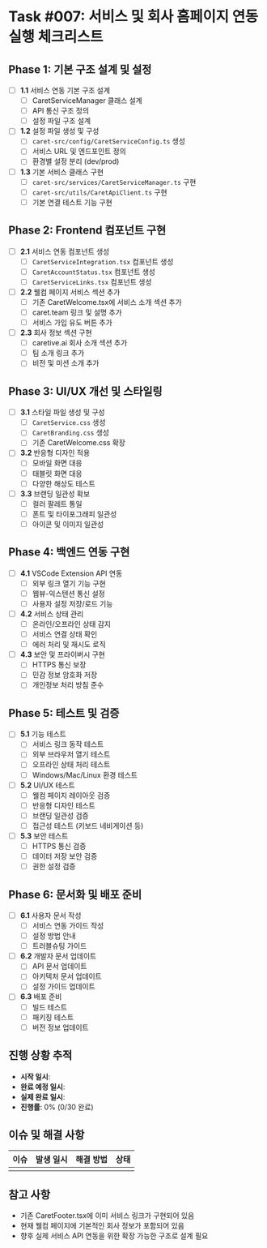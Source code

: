 # Task #007: 서비스 및 회사 홈페이지 연동 실행 체크리스트

## Phase 1: 기본 구조 설계 및 설정
- [ ] **1.1** 서비스 연동 기본 구조 설계
  - [ ] CaretServiceManager 클래스 설계
  - [ ] API 통신 구조 정의
  - [ ] 설정 파일 구조 설계
  
- [ ] **1.2** 설정 파일 생성 및 구성
  - [ ] `caret-src/config/CaretServiceConfig.ts` 생성
  - [ ] 서비스 URL 및 엔드포인트 정의
  - [ ] 환경별 설정 분리 (dev/prod)

- [ ] **1.3** 기본 서비스 클래스 구현
  - [ ] `caret-src/services/CaretServiceManager.ts` 구현
  - [ ] `caret-src/utils/CaretApiClient.ts` 구현
  - [ ] 기본 연결 테스트 기능 구현

## Phase 2: Frontend 컴포넌트 구현
- [ ] **2.1** 서비스 연동 컴포넌트 생성
  - [ ] `CaretServiceIntegration.tsx` 컴포넌트 생성
  - [ ] `CaretAccountStatus.tsx` 컴포넌트 생성
  - [ ] `CaretServiceLinks.tsx` 컴포넌트 생성

- [ ] **2.2** 웰컴 페이지 서비스 섹션 추가
  - [ ] 기존 CaretWelcome.tsx에 서비스 소개 섹션 추가
  - [ ] caret.team 링크 및 설명 추가
  - [ ] 서비스 가입 유도 버튼 추가

- [ ] **2.3** 회사 정보 섹션 구현
  - [ ] caretive.ai 회사 소개 섹션 추가
  - [ ] 팀 소개 링크 추가
  - [ ] 비전 및 미션 소개 추가

## Phase 3: UI/UX 개선 및 스타일링
- [ ] **3.1** 스타일 파일 생성 및 구성
  - [ ] `CaretService.css` 생성
  - [ ] `CaretBranding.css` 생성
  - [ ] 기존 CaretWelcome.css 확장

- [ ] **3.2** 반응형 디자인 적용
  - [ ] 모바일 화면 대응
  - [ ] 태블릿 화면 대응
  - [ ] 다양한 해상도 테스트

- [ ] **3.3** 브랜딩 일관성 확보
  - [ ] 컬러 팔레트 통일
  - [ ] 폰트 및 타이포그래피 일관성
  - [ ] 아이콘 및 이미지 일관성

## Phase 4: 백엔드 연동 구현
- [ ] **4.1** VSCode Extension API 연동
  - [ ] 외부 링크 열기 기능 구현
  - [ ] 웹뷰-익스텐션 통신 설정
  - [ ] 사용자 설정 저장/로드 기능

- [ ] **4.2** 서비스 상태 관리
  - [ ] 온라인/오프라인 상태 감지
  - [ ] 서비스 연결 상태 확인
  - [ ] 에러 처리 및 재시도 로직

- [ ] **4.3** 보안 및 프라이버시 구현
  - [ ] HTTPS 통신 보장
  - [ ] 민감 정보 암호화 저장
  - [ ] 개인정보 처리 방침 준수

## Phase 5: 테스트 및 검증
- [ ] **5.1** 기능 테스트
  - [ ] 서비스 링크 동작 테스트
  - [ ] 외부 브라우저 열기 테스트
  - [ ] 오프라인 상태 처리 테스트
  - [ ] Windows/Mac/Linux 환경 테스트

- [ ] **5.2** UI/UX 테스트
  - [ ] 웰컴 페이지 레이아웃 검증
  - [ ] 반응형 디자인 테스트
  - [ ] 브랜딩 일관성 검증
  - [ ] 접근성 테스트 (키보드 네비게이션 등)

- [ ] **5.3** 보안 테스트
  - [ ] HTTPS 통신 검증
  - [ ] 데이터 저장 보안 검증
  - [ ] 권한 설정 검증

## Phase 6: 문서화 및 배포 준비
- [ ] **6.1** 사용자 문서 작성
  - [ ] 서비스 연동 가이드 작성
  - [ ] 설정 방법 안내
  - [ ] 트러블슈팅 가이드

- [ ] **6.2** 개발자 문서 업데이트
  - [ ] API 문서 업데이트
  - [ ] 아키텍처 문서 업데이트
  - [ ] 설정 가이드 업데이트

- [ ] **6.3** 배포 준비
  - [ ] 빌드 테스트
  - [ ] 패키징 테스트
  - [ ] 버전 정보 업데이트

## 진행 상황 추적
- **시작 일시**: 
- **완료 예정 일시**: 
- **실제 완료 일시**: 
- **진행률**: 0% (0/30 완료)

## 이슈 및 해결 사항
| 이슈 | 발생 일시 | 해결 방법 | 상태 |
|------|----------|----------|------|
|      |          |          |      |

## 참고 사항
- 기존 CaretFooter.tsx에 이미 서비스 링크가 구현되어 있음
- 현재 웰컴 페이지에 기본적인 회사 정보가 포함되어 있음
- 향후 실제 서비스 API 연동을 위한 확장 가능한 구조로 설계 필요 